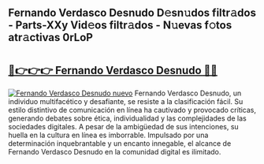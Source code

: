 ## Fernando Verdasco Desnudo D𝚎sn𝚞dos filtr𝚊dos - Parts-XXy Vid𝚎os filtr𝚊dos - N𝚞evas f𝚘tos atr𝚊ctivas 0rLoP

# <h2><a href="http://mb1xfyf.tromn.icu/?c=Fernando+Verdasco+Desnudo">🔗👉👉👉 Fernando Verdasco Desnudo 🔗🔗</a></h2>

[![Fernando Verdasco Desnudo nuevo](https://i.imgur.com/pEAQMta.gif)](http://mb1xfyf.tromn.icu/?c=Fernando+Verdasco+Desnudo)
Fernando Verdasco Desnudo, un individuo multifacético y desafiante, se resiste a la clasificación fácil. Su estilo distintivo de comunicación en línea ha cautivado y provocado críticas, generando debates sobre ética, individualidad y las complejidades de las sociedades digitales. A pesar de la ambigüedad de sus intenciones, su huella en la cultura en línea es imborrable. Impulsado por una determinación inquebrantable y un encanto innegable, el alcance de Fernando Verdasco Desnudo en la comunidad digital es ilimitado.
